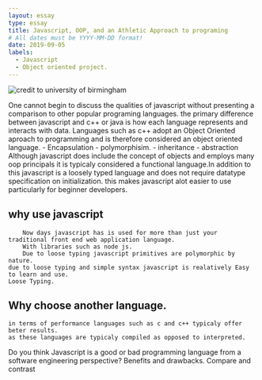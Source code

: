 ```yaml
---
layout: essay
type: essay
title: Javascript, OOP, and an Athletic Approach to programing
# All dates must be YYYY-MM-DD format!
date: 2019-09-05
labels:
  - Javascript
  - Object oriented project.
---
```





<img src = "https://www.uab.edu/news/images/javascript.jpg" alt = "credit to university of birmingham" align="center"> 

    
 One cannot begin to discuss the qualities of javascript without presenting a comparison to other popular programing languages.
 the primary difference between javascript and c++ or java is how each language represents and interacts with data.
 Languages such as c++ adopt an Object Oriented aproach to programming and is therefore considered an object oriented language.
      -  Encapsulation
      -  polymorphisim.
      -  inheritance
      -  abstraction
Although javascript does include the concept of objects and employs many oop principals it is typicaly considered a functional language.In addition to this javascript is a loosely typed language and does not require datatype specification on initialization.
this makes javascript alot easier to use particularly for beginner developers. 
    
## why use javascript

        Now days javascript has is used for more than just your traditional front end web application language.
        With libraries such as node js.
        Due to loose typing javascript primitives are polymorphic by nature.
    due to loose typing and simple syntax javascript is realatively Easy to learn and use.
    Loose Typing.
    
 ## Why choose another language.
 
    in terms of performance languages such as c and c++ typicaly offer beter results.
    as these languages are typicaly compiled as opposed to interpreted.
    

Do you think Javascript is a good or bad programming language from a software engineering perspective?
Benefits and drawbacks.
    Compare 
    and contrast


